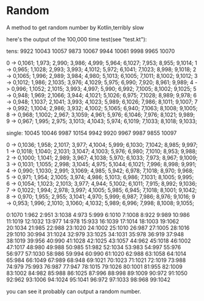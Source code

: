# Random
A method to get random number by Kotlin,terribly slow

here's the output of the 100,000 time test(see "test.kt"):

tens: 9922 10043 10057 9873 10067 9944 10061 9998 9965 10070 

0 -> 0,1061; 1,973; 2,990; 3,986; 4,999; 5,964; 6,1027; 7,953; 8,955; 9,1014; 
1 -> 0,965; 1,1028; 2,993; 3,993; 4,1012; 5,972; 6,1041; 7,1023; 8,998; 9,1018; 
2 -> 0,1065; 1,996; 2,989; 3,984; 4,980; 5,1013; 6,1005; 7,1011; 8,1002; 9,1012; 
3 -> 0,1012; 1,986; 2,1035; 3,976; 4,1029; 5,975; 6,990; 7,920; 8,961; 9,989; 
4 -> 0,996; 1,1052; 2,1015; 3,993; 4,997; 5,990; 6,992; 7,1005; 8,1002; 9,1025; 
5 -> 0,948; 1,969; 2,1066; 3,944; 4,1021; 5,1026; 6,975; 7,1028; 8,989; 9,978; 
6 -> 0,948; 1,1037; 2,1041; 3,993; 4,1023; 5,989; 6,1026; 7,986; 8,1011; 9,1007; 
7 -> 0,992; 1,1004; 2,986; 3,932; 4,1002; 5,1065; 6,940; 7,1063; 8,1008; 9,1005; 
8 -> 0,968; 1,1002; 2,967; 3,1059; 4,961; 5,976; 6,1046; 7,976; 8,1021; 9,989; 
9 -> 0,967; 1,995; 2,975; 3,1013; 4,1043; 5,974; 6,1019; 7,1033; 8,1018; 9,1033; 

single: 10045 10046 9987 10154 9942 9920 9967 9987 9855 10097 

0 -> 0,1036; 1,958; 2,1017; 3,977; 4,1004; 5,999; 6,1030; 7,1042; 8,985; 9,997; 
1 -> 0,1018; 1,1040; 2,1031; 3,1047; 4,1003; 5,976; 6,980; 7,1010; 8,953; 9,988; 
2 -> 0,1000; 1,1041; 2,989; 3,967; 4,1038; 5,970; 6,1033; 7,973; 8,967; 9,1009; 
3 -> 0,1031; 1,1055; 2,998; 3,1045; 4,975; 5,1044; 6,1021; 7,996; 8,998; 9,991; 
4 -> 0,990; 1,1030; 2,991; 3,1069; 4,985; 5,942; 6,978; 7,1018; 8,970; 9,968; 
5 -> 0,971; 1,954; 2,1005; 3,974; 4,986; 5,1013; 6,986; 7,1031; 8,1005; 9,995; 
6 -> 0,1054; 1,1023; 2,1013; 3,977; 4,944; 5,1002; 6,1011; 7,915; 8,992; 9,1036; 
7 -> 0,1022; 1,994; 2,978; 3,997; 4,1005; 5,985; 6,945; 7,1018; 8,1001; 9,1042; 
8 -> 0,970; 1,955; 2,955; 3,1041; 4,970; 5,999; 6,987; 7,986; 8,976; 9,1016; 
9 -> 0,953; 1,996; 2,1010; 3,1060; 4,1032; 5,989; 6,996; 7,998; 8,1008; 9,1055; 

0:1070 1:962 2:951 3:1038 4:973 5:999 6:1010 7:1008 8:922 9:989 10:986 11:1019 12:1032 13:977 14:978 15:933 16:1039 17:1014 18:1003 19:1062 20:1034 21:985 22:988 23:1020 24:1002 25:1010 26:987 27:1005 28:1016 29:1010 30:994 31:1024 32:979 33:1025 34:1031 35:978 36:919 37:948 38:1019 39:956 40:990 41:1028 42:1025 43:1057 44:962 45:1018 46:1002 47:1017 48:980 49:988 50:985 51:982 52:1034 53:983 54:997 55:976 56:977 57:1030 58:986 59:994 60:990 61:1020 62:988 63:1058 64:1014 65:984 66:1049 67:989 68:948 69:1021 70:1023 71:1021 72:1019 73:988 74:979 75:993 76:987 77:947 78:1015 79:1026 80:1001 81:955 82:1009 83:1002 84:982 85:988 86:1025 87:996 88:998 89:1009 90:972 91:1050 92:962 93:1006 94:1024 95:1041 96:972 97:1033 98:968 99:1042 

you can see it probably can output a random number.
